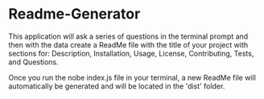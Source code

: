 # Readme-Generator
This application will ask a series of questions in the terminal prompt and then with the data create a ReadMe file with the title of your project with sections for: Description, Installation, Usage, License, Contributing, Tests, and Questions.  

Once you run the nobe index.js file in your terminal, a new ReadMe file will automatically be generated and will be located in the 'dist' folder.  